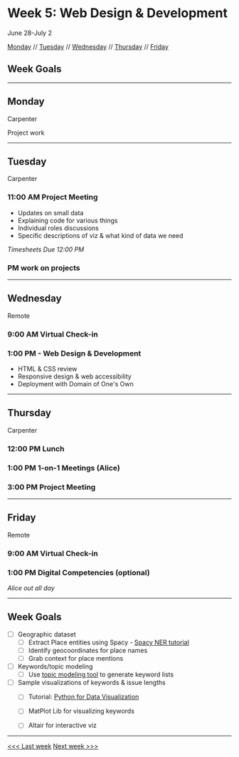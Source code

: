 # Week 5: Web Design & Development

June 28-July 2

[Monday](#monday) // [Tuesday](#tuesday) // [Wednesday](#wednesday) // [Thursday](#thursday) // [Friday](#friday)

## Week Goals

---

## Monday
Carpenter

Project work

---

## Tuesday
Carpenter

### 11:00 AM Project Meeting
- Updates on small data
- Explaining code for various things
- Individual roles discussions
- Specific descriptions of viz & what kind of data we need

*Timesheets Due 12:00 PM*

### PM work on projects
---

## Wednesday
Remote

### 9:00 AM Virtual Check-in

### 1:00 PM - Web Design & Development
- HTML & CSS review
- Responsive design & web accessibility
- Deployment with Domain of One's Own

---

## Thursday
Carpenter


### 12:00 PM  Lunch

### 1:00 PM  1-on-1 Meetings (Alice)

### 3:00 PM  Project Meeting 

---

## Friday
Remote

### 9:00 AM  Virtual Check-in

### 1:00 PM  Digital Competencies (optional)

*Alice out all day*

---

## Week Goals
- [ ] Geographic dataset
  - [ ] Extract Place entities using Spacy - [Spacy NER tutorial](http://ner.pythonhumanities.com/01_01_introduction_to_ner.html)
  - [ ] Identify geocoordinates for place names
  - [ ] Grab context for place mentions
- [ ] Keywords/topic modeling
  - [ ] Use [topic modeling tool](https://github.com/senderle/topic-modeling-tool) to generate keyword lists
- [ ] Sample visualizations of keywords & issue lengths
  - [ ] Tutorial: [Python for Data Visualization](https://www.linkedin.com/learning/python-for-data-visualization/)
  - [ ] MatPlot Lib for visualizing keywords
  - [ ] Altair for interactive viz


---

[<<< Last week](/04-design.md) [Next week >>>](/06-maps.md)
